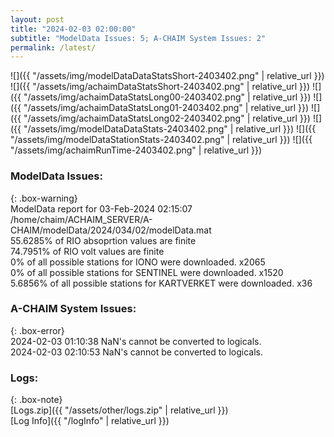 ```yaml
---
layout: post
title: "2024-02-03 02:00:00"
subtitle: "ModelData Issues: 5; A-CHAIM System Issues: 2"
permalink: /latest/
---
```


![]({{ "/assets/img/modelDataDataStatsShort-2403402.png" | relative_url }})
![]({{ "/assets/img/achaimDataStatsShort-2403402.png" | relative_url }})
![]({{ "/assets/img/achaimDataStatsLong00-2403402.png" | relative_url }})
![]({{ "/assets/img/achaimDataStatsLong01-2403402.png" | relative_url }})
![]({{ "/assets/img/achaimDataStatsLong02-2403402.png" | relative_url }})
![]({{ "/assets/img/modelDataDataStats-2403402.png" | relative_url }})
![]({{ "/assets/img/modelDataStationStats-2403402.png" | relative_url }})
![]({{ "/assets/img/achaimRunTime-2403402.png" | relative_url }})


### ModelData Issues:  
  
{: .box-warning}  
 ModelData report for 03-Feb-2024 02:15:07   
 /home/chaim/ACHAIM_SERVER/A-CHAIM/modelData/2024/034/02/modelData.mat   
 55.6285% of RIO absoprtion values are finite   
 74.7951% of RIO volt values are finite   
 0% of all possible stations for IONO were downloaded. x2065   
 0% of all possible stations for SENTINEL were downloaded. x1520   
 5.6856% of all possible stations for KARTVERKET were downloaded. x36   
  
### A-CHAIM System Issues:  
  
{: .box-error}  
2024-02-03 01:10:38 NaN's cannot be converted to logicals.  
2024-02-03 02:10:53 NaN's cannot be converted to logicals.  

### Logs:  
  
{: .box-note}  
[Logs.zip]({{ "/assets/other/logs.zip" | relative_url }})  
[Log Info]({{ "/logInfo" | relative_url }})  
